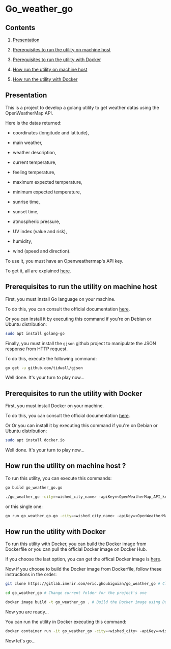 # Go_weather_go

## Contents

1. [Presentation](#presentation)

2. [Prerequisites to run the utility on machine host](#prerequisites_to_run_the_utility_on_machine_host)

3. [Prerequisites to run the utility with Docker](#prerequisites_to_run_the_utility_with_docker)

4. [How run the utility on machine host](#how_run_the_utility_on_machine_host)

5. [How run the utility with Docker](#how_run_the_utility_with_docker)

<a name="presentation"></a>
## Presentation

This is a project to develop a golang utility to get weather datas using the OpenWeatherMap API.

Here is the datas returned:

* coordinates (longitude and latitude),

* main weather,

* weather description,

* current temperature,

* feeling temperature,

* maximum expected temperature,

* minimum expected temperature,

* sunrise time,

* sunset time,

* atmospheric pressure,

* UV index (value and risk),

* humidity,

* wind (speed and direction).

To use it, you must have an Openweathermap's API key.

To get it, all are explained [here](https://openweathermap.org/appid).

<a name="prerequisites_to_run_the_utility_on_machine_host"></a>
## Prerequisites to run the utility on machine host

First, you must install Go language on your machine.

To do this, you can consult the official documentation [here](https://golang.org/doc/install).

Or you can install it by executing this command if you're on Debian or Ubuntu distribution:

```bash
sudo apt install golang-go
```
Finally, you must install the `gjson` github project to manipulate the JSON response from HTTP request.

To do this, execute the following command:

```bash
go get -u github.com/tidwall/gjson
```
Well done. It's your turn to play now...

<a name="prerequisites_to_run_the_utility_with_docker"></a>
## Prerequisites to run the utility with Docker

First, you must install Docker on your machine.

To do this, you can consult the official documentation [here](https://docs.docker.com/get-docker/).

Or Or you can install it by executing this command if you're on Debian or Ubuntu distribution:

```bash
sudo apt install docker.io
```
Well done. It's your turn to play now...

<a name="how_run_the_utility_on_machine_host"></a>
## How run the utility on machine host ?

To run this utility, you can execute this commands:

```bash
go build go_weather_go.go

./go_weather_go -city=<wished_city_name> -apiKey=<OpenWeatherMap_API_key> -tempScale=<wished_temperature_scale>
```
or this single one:

```bash
go run go_weather_go.go -city=<wished_city_name> -apiKey=<OpenWeatherMap_API_key> -tempScale=<wished_temperature_scale>
```
<a name="how_run_the_utility_with_docker"></a>
## How run the utility with Docker

To run this utility with Docker, you can build the Docker image from Dockerfile or you can pull the official Docker image on Docker Hub.

If you choose the last option, you can get the offical Docker image is [here](https://hub.docker.com/r/wicken/go_weather_go).

Now if you choose to build the Docker image from Dockerfile, follow these instructions in the order:

```bash
git clone https://gitlab.imerir.com/eric.ghoubiguian/go_weather_go # Clone the project from gitlab

cd go_weather_go # Change current folder for the project's one

docker image build -t go_weather_go . # Build the Docker image using Dockerfile
```
Now you are ready...

You can run the utility in Docker executing this command:

```bash
docker container run -it go_weather_go -city=<wished_city> -apiKey=<wished_api_key> -tempScale=<wished_temperature_scale>
```
Now let's go...

